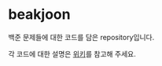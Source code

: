 # beakjoon

백준 문제들에 대한 코드를 담은 repository입니다.<br>

각 코드에 대한 설명은 [위키](https://github.com/soulsystem00/beakjoon/wiki)를 참고해 주세요.  
